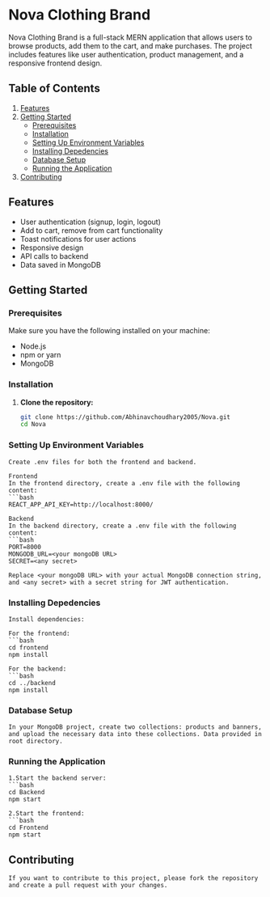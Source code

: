 # Nova Clothing Brand

Nova Clothing Brand is a full-stack MERN application that allows users to browse products, add them to the cart, and make purchases. The project includes features like user authentication, product management, and a responsive frontend design.

## Table of Contents

1. [Features](#features)
2. [Getting Started](#getting-started)
   - [Prerequisites](#prerequisites)
   - [Installation](#installation)
   - [Setting Up Environment Variables](#setting-up-environment-variables)
   - [Installing Depedencies](#Installing-depedencies)
   - [Database Setup](#database-setup)
   - [Running the Application](#running-the-application)
3. [Contributing](#contributing)

## Features

- User authentication (signup, login, logout)
- Add to cart, remove from cart functionality
- Toast notifications for user actions
- Responsive design
- API calls to backend
- Data saved in MongoDB

## Getting Started

### Prerequisites

Make sure you have the following installed on your machine:

- Node.js
- npm or yarn
- MongoDB

### Installation

1. **Clone the repository:**

   ```bash
   git clone https://github.com/Abhinavchoudhary2005/Nova.git
   cd Nova
   ```

### Setting Up Environment Variables

    Create .env files for both the frontend and backend.

    Frontend
    In the frontend directory, create a .env file with the following content:
    ```bash
    REACT_APP_API_KEY=http://localhost:8000/

    Backend
    In the backend directory, create a .env file with the following content:
    ```bash
    PORT=8000
    MONGODB_URL=<your mongoDB URL>
    SECRET=<any secret>

    Replace <your mongoDB URL> with your actual MongoDB connection string, and <any secret> with a secret string for JWT authentication.

### Installing Depedencies

    Install dependencies:

    For the frontend:
    ```bash
    cd frontend
    npm install

    For the backend:
    ```bash
    cd ../backend
    npm install

### Database Setup

    In your MongoDB project, create two collections: products and banners, and upload the necessary data into these collections. Data provided in root directory.

### Running the Application

    1.Start the backend server:
    ```bash
    cd Backend
    npm start

    2.Start the frontend:
    ```bash
    cd Frontend
    npm start

## Contributing

    If you want to contribute to this project, please fork the repository and create a pull request with your changes.
